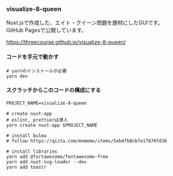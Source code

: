 ### visualize-8-queen

Nuxt.jsで作成した、エイト・クイーン問題を題材にしたGUIです。  
GitHub Pagesで公開しています。 

https://threecourse.github.io/visualize-8-queen/

#### コードを手元で動かす

```
# yarnのインストールが必要
yarn dev
```

#### スクラッチからこのコードの構成にする

```
PROJECT_NAME=visualize-8-queen

# create nuxt-app
# eslint, prettierは導入
yarn create nuxt-app $PROJECT_NAME

# install bulma
# follow https://qiita.com/mnmemo/items/5eb4fb8cbfe17670fd36

# install libraries
yarn add @fortawesome/fontawesome-free
yarn add nuxt-svg-loader --dev
yarn add toastr
```